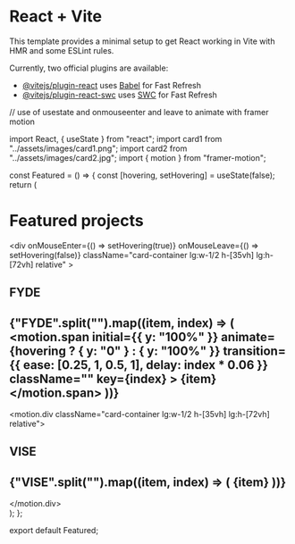 # React + Vite

This template provides a minimal setup to get React working in Vite with HMR and some ESLint rules.

Currently, two official plugins are available:

- [@vitejs/plugin-react](https://github.com/vitejs/vite-plugin-react/blob/main/packages/plugin-react/README.md) uses [Babel](https://babeljs.io/) for Fast Refresh
- [@vitejs/plugin-react-swc](https://github.com/vitejs/vite-plugin-react-swc) uses [SWC](https://swc.rs/) for Fast Refresh




// use of usestate and onmouseenter and leave to animate with framer motion



import React, { useState } from "react";
import card1 from "../assets/images/card1.png";
import card2 from "../assets/images/card2.jpg";
import { motion } from "framer-motion";

const Featured = () => {
  const [hovering, setHovering] = useState(false);
  return (
    <div className="w-screen py-20 bg-bg">
      <div className="border-b-[1px] border-b-black border-opacity-35 pb-12 mb-20">
        <h1 className="neue text-[31px] lg:text-[58px] leading-[31px] lg:leading-[58px] px-6 lg:px-16">
          Featured projects
        </h1>
      </div>
      <div className="cards px-6 lg:px-16 flex flex-col lg:flex-row gap-5">
        <div
          onMouseEnter={() => setHovering(true)}
          onMouseLeave={() => setHovering(false)}
          className="card-container  lg:w-1/2 h-[35vh] lg:h-[72vh] relative"
        >
          <h2 className="pb-3 neue">FYDE</h2>
          <h2 className="absolute flex overflow-hidden lg:left-full left-1/2 top-[60%] -translate-x-1/2 -translate-y-1/2 z-[9] founders text-[120px] text-[#CDEA68]">
            {"FYDE".split("").map((item, index) => (
              <motion.span
                initial={{ y: "100%" }}
                animate={hovering ? { y: "0" } : { y: "100%" }}
                transition={{ ease: [0.25, 1, 0.5, 1], delay: index * 0.06 }}
                className=""
                key={index}
              >
                {item}
              </motion.span>
            ))}
          </h2>
          <div className="card w-full h-full rounded-xl overflow-hidden ">
            <img className="object-cover w-full h-full" src={card1} alt="" />
          </div>
        </div>
        <motion.div  className="card-container lg:w-1/2 h-[35vh] lg:h-[72vh] relative">
          <h2 className="pb-3 neue mt-10 lg:mt-0">VISE</h2>
          <h2 className="absolute lg:right-full right-1/2 lg:top-[60%] top-[70%] translate-x-1/2 -translate-y-1/2 z-[9] founders text-[120px] text-[#CDEA68]">
            {"VISE".split("").map((item, index) => (
              <span key={index}>{item}</span>
            ))}
          </h2>
          <div className="card w-full h-full rounded-xl overflow-hidden ">
            <img className="object-cover w-full h-full" src={card2} alt="" />
          </div>
        </motion.div>
      </div>
    </div>
  );
};

export default Featured;
